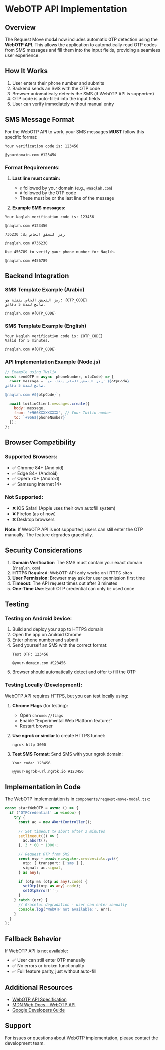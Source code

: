 # WebOTP API Implementation

## Overview

The Request Move modal now includes automatic OTP detection using the **WebOTP API**. This allows the application to automatically read OTP codes from SMS messages and fill them into the input fields, providing a seamless user experience.

## How It Works

1. User enters their phone number and submits
2. Backend sends an SMS with the OTP code
3. Browser automatically detects the SMS (if WebOTP API is supported)
4. OTP code is auto-filled into the input fields
5. User can verify immediately without manual entry

## SMS Message Format

For the WebOTP API to work, your SMS messages **MUST** follow this specific format:

```
Your verification code is: 123456

@yourdomain.com #123456
```

### Format Requirements:

1. **Last line must contain:**
   - `@` followed by your domain (e.g., `@naqlah.com`)
   - `#` followed by the OTP code
   - These must be on the last line of the message

2. **Example SMS messages:**

```
Your Naqlah verification code is: 123456

@naqlah.com #123456
```

```
رمز التحقق الخاص بك: 736230

@naqlah.com #736230
```

```
Use 456789 to verify your phone number for Naqlah.

@naqlah.com #456789
```

## Backend Integration

### SMS Template Example (Arabic)

```
رمز التحقق الخاص بنقلة هو: {OTP_CODE}
صالح لمدة 5 دقائق.

@naqlah.com #{OTP_CODE}
```

### SMS Template Example (English)

```
Your Naqlah verification code is: {OTP_CODE}
Valid for 5 minutes.

@naqlah.com #{OTP_CODE}
```

### API Implementation Example (Node.js)

```javascript
// Example using Twilio
const sendOTP = async (phoneNumber, otpCode) => {
  const message = `رمز التحقق الخاص بنقلة هو: ${otpCode}
صالح لمدة 5 دقائق.

@naqlah.com #${otpCode}`;

  await twilioClient.messages.create({
    body: message,
    from: '+966XXXXXXXXX', // Your Twilio number
    to: `+966${phoneNumber}`
  });
};
```

## Browser Compatibility

### Supported Browsers:
- ✅ Chrome 84+ (Android)
- ✅ Edge 84+ (Android)
- ✅ Opera 70+ (Android)
- ✅ Samsung Internet 14+

### Not Supported:
- ❌ iOS Safari (Apple uses their own autofill system)
- ❌ Firefox (as of now)
- ❌ Desktop browsers

**Note:** If WebOTP API is not supported, users can still enter the OTP manually. The feature degrades gracefully.

## Security Considerations

1. **Domain Verification**: The SMS must contain your exact domain (`@naqlah.com`)
2. **HTTPS Required**: WebOTP API only works on HTTPS sites
3. **User Permission**: Browser may ask for user permission first time
4. **Timeout**: The API request times out after 3 minutes
5. **One-Time Use**: Each OTP credential can only be used once

## Testing

### Testing on Android Device:

1. Build and deploy your app to HTTPS domain
2. Open the app on Android Chrome
3. Enter phone number and submit
4. Send yourself an SMS with the correct format:
   ```
   Test OTP: 123456
   
   @your-domain.com #123456
   ```
5. Browser should automatically detect and offer to fill the OTP

### Testing Locally (Development):

WebOTP API requires HTTPS, but you can test locally using:

1. **Chrome Flags** (for testing):
   - Open `chrome://flags`
   - Enable "Experimental Web Platform features"
   - Restart browser

2. **Use ngrok or similar** to create HTTPS tunnel:
   ```bash
   ngrok http 3000
   ```

3. **Test SMS Format**:
   Send SMS with your ngrok domain:
   ```
   Your code: 123456
   
   @your-ngrok-url.ngrok.io #123456
   ```

## Implementation in Code

The WebOTP implementation is in `components/request-move-modal.tsx`:

```typescript
const startWebOTP = async () => {
  if ('OTPCredential' in window) {
    try {
      const ac = new AbortController();
      
      // Set timeout to abort after 3 minutes
      setTimeout(() => {
        ac.abort();
      }, 3 * 60 * 1000);

      // Request OTP from SMS
      const otp = await navigator.credentials.get({
        otp: { transport: ['sms'] },
        signal: ac.signal,
      } as any);

      if (otp && (otp as any).code) {
        setOtp((otp as any).code);
        setOtpError('');
      }
    } catch (err) {
      // Graceful degradation - user can enter manually
      console.log('WebOTP not available:', err);
    }
  }
};
```

## Fallback Behavior

If WebOTP API is not available:
- ✅ User can still enter OTP manually
- ✅ No errors or broken functionality
- ✅ Full feature parity, just without auto-fill

## Additional Resources

- [WebOTP API Specification](https://wicg.github.io/web-otp/)
- [MDN Web Docs - WebOTP API](https://developer.mozilla.org/en-US/docs/Web/API/WebOTP_API)
- [Google Developers Guide](https://web.dev/web-otp/)

## Support

For issues or questions about WebOTP implementation, please contact the development team.

